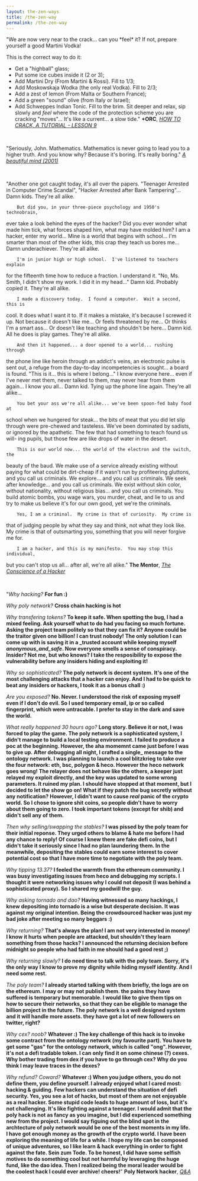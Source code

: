 ```yaml
---
layout: the-zen-ways
title: /the-zen-way
permalink: /the-zen-way
---
```


<!--<p>"now comes the graceful "zen-cracking" moment: Sit down with a dry Martini and Wodka (obviously only russian Wodka will do) and contemplate the printing of the various mutant locations. Feel, perceive, empathize! Look closely at the locations that have changed in the snap compares. Analyse, interpretate, evaluate."
<i><a href="http://www.textfiles.com/piracy/CRACKING/howto1.txt" target="_blank" rel="noopener noreferrer">+ORC, HOW TO CRACK, A TUTORIAL - LESSON 1</a></i></p>

<br>

--><p>"We are now very near to the crack... can you *feel* it? If not, prepare yourself a good Martini Vodka!
This is the correct way to do it:
 * Get a "highball" glass;
 * Put some ice cubes inside it (2 or 3);
 * Add Martini Dry (From Martini & Rossi). Fill to 1/3;
 * Add Moskowskaja Wodka (the only real Vodka). Fill to 2/3;
 * Add a zest of lemon (From Malta or Southern France);
 * Add a green "sound" olive (from Italy or Israel);
 * Add Schweppes Indian Tonic. Fill to the brim.
Sit deeper and relax, sip slowly and *feel* where the code of the protection scheme you are cracking "moves"... It's like a current... a slow tide."
<b>+ORC</b>, <i><a href="http://www.textfiles.com/piracy/CRACKING/howto1.txt" target="_blank" rel="noopener noreferrer">HOW TO CRACK, A TUTORIAL - LESSON 9</a></i></p>

<br>

<p>"Seriously, John.
Mathematics.
Mathematics is never going to lead you to a higher truth.
And you know why?
Because it's boring. It's really boring."
<i><a href="https://subslikescript.com/movie/A_Beautiful_Mind-268978#:~:text=Seriously,%20John." target="_blank" rel="noopener noreferrer">A beautiful mind (2001)</a></i></p>

<br>

<p>"Another one got caught today, it's all over the papers.  "Teenager
Arrested in Computer Crime Scandal", "Hacker Arrested after Bank Tampering"...
        Damn kids.  They're all alike.

        But did you, in your three-piece psychology and 1950's technobrain,
ever take a look behind the eyes of the hacker?  Did you ever wonder what
made him tick, what forces shaped him, what may have molded him?
        I am a hacker, enter my world...
        Mine is a world that begins with school... I'm smarter than most of
the other kids, this crap they teach us bores me...
        Damn underachiever.  They're all alike.

        I'm in junior high or high school.  I've listened to teachers explain
for the fifteenth time how to reduce a fraction.  I understand it.  "No, Ms.
Smith, I didn't show my work.  I did it in my head..."
        Damn kid.  Probably copied it.  They're all alike.

        I made a discovery today.  I found a computer.  Wait a second, this is
cool.  It does what I want it to.  If it makes a mistake, it's because I
screwed it up.  Not because it doesn't like me...
                Or feels threatened by me...
                Or thinks I'm a smart ass...
                Or doesn't like teaching and shouldn't be here...
        Damn kid.  All he does is play games.  They're all alike.

        And then it happened... a door opened to a world... rushing through
the phone line like heroin through an addict's veins, an electronic pulse is
sent out, a refuge from the day-to-day incompetencies is sought... a board is
found.
        "This is it... this is where I belong..."
        I know everyone here... even if I've never met them, never talked to
them, may never hear from them again... I know you all...
        Damn kid.  Tying up the phone line again.  They're all alike...

        You bet your ass we're all alike... we've been spoon-fed baby food at
school when we hungered for steak... the bits of meat that you did let slip
through were pre-chewed and tasteless.  We've been dominated by sadists, or
ignored by the apathetic.  The few that had something to teach found us will-
ing pupils, but those few are like drops of water in the desert.

        This is our world now... the world of the electron and the switch, the
beauty of the baud.  We make use of a service already existing without paying
for what could be dirt-cheap if it wasn't run by profiteering gluttons, and
you call us criminals.  We explore... and you call us criminals.  We seek
after knowledge... and you call us criminals.  We exist without skin color,
without nationality, without religious bias... and you call us criminals.
You build atomic bombs, you wage wars, you murder, cheat, and lie to us
and try to make us believe it's for our own good, yet we're the criminals.

        Yes, I am a criminal.  My crime is that of curiosity.  My crime is
that of judging people by what they say and think, not what they look like.
My crime is that of outsmarting you, something that you will never forgive me
for.

        I am a hacker, and this is my manifesto.  You may stop this individual,
but you can't stop us all... after all, we're all alike."
<b>The Mentor</b>, <i><a href="http://phrack.org/issues/7/3.html" target="_blank" rel="noopener noreferrer">The Conscience of a Hacker</a></i></p>

<br>

<p>"<i>Why hacking?</i>
<b>For fun :)</b>

<i>Why poly network?</i>
<b>Cross chain hacking is hot</b>

<i>Why transfering tokens?</i>
<b>To keep it safe. When spotting the bug, I had a mixed feeling. Ask yourself what to do had you facing so much fortune. Asking the project team politely so that they can fix it? Anyone could be the traitor given one billion! I can trust nobody! The only solution I can come up with is saving it in a _trusted account while keeping myself _anonymous_and_safe_. Now everyone smells a sense of conspiracy. Insider? Not me, but who knows? I take the resposibility to expose the vulnerability before any insiders hiding and exploiting it!</b>

<i>Why so sophisticated?</i>
<b>The poly network is decent system. It's one of the most challenging attacks that a hacker can enjoy. And I had to be quick to beat any insiders or hackers, I took it as a bonus chall :)</b>

<i>Are you exposed?</i>
<b>No. Never. I understood the risk of exposing myself even if I don't do evil. So I used temporary email, ip or so called fingerprint, which were untracable. I prefer to stay in the dark and save the world.</b>

<i>What really happened 30 hours ago?</i>
<b>Long story. Believe it or not, I was forced to play the game. The poly network is a sophisticated system, I didn't manage to build a local testing environment. I failed to produce a poc at the beginning. However, the aha momemnt came just before I was to give up. After debugging all night, I crafted a single_ message to the ontology network. I was planning to launch a cool blitzkrieg to take over the four network: eth, bsc, polygon & heco. However the heco network goes wrong! The relayer does not behave like the others, a keeper just relayed my exploit directly, and the key was updated to some wrong parameters. It ruined my plan. I should have stopped at that moment, but I decided to let the show go on! What if they patch the bug secretly without any notification? However, I didn't want to cause _real_ panic of the crypto world. So I chose to ignore shit coins, so people didn't have to worry about them going to zero. I took important tokens (except for shib) and didn't sell any of them.</b>

<i>Then why selling/swapping the stables?</i>
<b>I was pissed by the poly team for their initial reponse. They urged others to blame & hate me before I had any chance to reply! Of course I knew there are fake defi coins, but I didn't take it seriously since I had no plan laundering them. In the meanwhile, depositing the stables could earn some interest to cover potential cost so that I have more time to negotiate with the poly team.</b>

<i>Why tipping 13.37?</i>
<b>I feeled the warmth from the ethereum community. I was busy investigating issues from heco and debugging my scripts. I thought it were networking issues why I could not deposit (I was behind a sophisticated proxy). So I shared my goodwill the guy.</b>

<i>Why asking tornado and dao?</i>
<b>Having witnessed so many hackings, I knew depositing into tornado is a wise but desperate decision. It was against my original intention. Being the crowdsourced hacker was just my bad joke after meeting so many beggars :)</b>

<i>Why returning?</i>
<b>That's always the plan! I am not very interested in money! I know it hurts when people are attacked, but shouldn't they learn something from those hacks? I announced the returning decision before midnight so people who had faith in me should had a good rest ;)</b>

<i>Why returning slowly?</i>
<b>I do need time to talk with the poly team. Sorry, it's the only way I know to prove my dignity while hiding myself identity. And I need some rest.</b>

<i>The poly team?</i>
<b>I already started talking with them briefly, the logs are on the ethereum. I may or may not publish them. the pains they have suffered is temporary but memorable. I would like to give them tips on how to secure their networks, so that they can be eligible to manage the billion project in the future. The poly network is a well designed system and it will handle more assets. they have got a lot of new followers on twitter, right?</b>

<i>Why cex? noob?</i>
<b>Whatever :) The key challenge of this hack is to invoke some contract from the ontology network (my favourite part). You have to get some "gas" for the ontology network, which is called "ong". However, it's not a defi tradable token. I can only find it on some chinese (?) cexes. Why bother trading from dex if you have to go through cex? Why do you think I may leave traces in the dexes?</b>

<i>Why refund? Coward?</i>
<b>Whatever :) When you judge others, you do not define them, you define yourself. I already enjoyed what I cared most: hacking & guiding. Few hackers can understand the situation of defi security. Yes, you see a lot of hacks, but most of them are not enjoyable as a real hacker. Some stupid code leads to huge amount of loss, but it's not challenging. It's like fighting against a teenager. I would admit that the poly hack is not as fancy as you imagine, but I did experienced something new from the project. I would say figuing out the blind spot in the archtecture of poly network would be one of the best moments in my life. I have got enough money as the growth of the crypto world. I have been exploring the meaning of life for a while. I hope my life can be composed of unique adventures, so I like learn & hack everything in order to fight against the fate. Sein zum Tode. To be honest, I did have some selfish motives to do something cool but not harmful by leveraging the huge fund, like the dao idea. Then I realized being the moral leader would be the coolest hack I could ever archive! cheers!</b>"
<b>Poly Network hacker</b>, <i><a href="https://twitter.com/tomrobin/status/1425487745166753794" target="_blank" rel="noopener noreferrer">Q&A</a></i></p>
